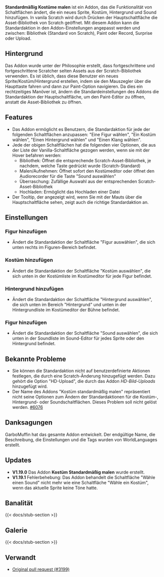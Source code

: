 ---
---

**Standardmäßig Kostüme malen** ist ein Addon, das die Funktionalität von Schaltflächen ändert, die ein neues Sprite, Kostüm, Hintergrund und Sound hinzufügen. In vanila Scratch wird durch Drücken der Hauptschaltfläche die Asset-Bibliothek von Scratch geöffnet. Mit diesem Addon kann die Standardaktion in den Addon-Einstellungen angepasst werden und zwischen: Bibliothek (Standard von Scratch), Paint oder Record, Surprise oder Upload.

## Hintergrund

Das Addon wurde unter der Philosophie erstellt, dass fortgeschrittene und fortgeschrittene Scratcher selten Assets aus der Scratch-Bibliothek verwenden. Es ist üblich, dass diese Benutzer ein neues Sprite/Kostüm/Hintergrund erstellen, indem sie den Mauszegler über die Haupttaste fahren und dann zur Paint-Option navigieren. Da dies ein rechtzeitiges Manöver ist, ändern die Standardeinstellungen des Addons die Standardaktion der Hauptschaltfläche, um den Paint-Editor zu öffnen, anstatt die Asset-Bibliothek zu öffnen.

## Features

- Das Addon ermöglicht es Benutzern, die Standardaktion für jede der folgenden Schaltflächen anzupassen: "Eine Figur wählen", "Ein Kostüm wählen", "Einen Hintergrund wählen" und "Einen Klang wählen".
- Jede der obigen Schaltflächen hat die folgenden vier Optionen, die aus der Liste der Vanilla-Schaltfläche gezogen werden, wenn sie mit der Hover befahren werden:
  - Bibliothek: Öffnet die entsprechende Scratch-Asset-Bibliothek, je nachdem, welche Taste gedrückt wurde (Scratch-Standard)
  - Malen/Aufnehmen: Öffnet sofort den Kostümeditor oder öffnet den Audiorecorder für die Taste "Sound auswählen"
  - Überraschung: Zufällige Auswahl aus der entsprechenden Scratch-Asset-Bibliothek
  - Hochladen: Ermöglicht das Hochladen einer Datei
- Der Tooltip, der angezeigt wird, wenn Sie mit der Mauts über die Hauptschaltfläche sehen, zeigt auch die richtige Standardaktion an.

## Einstellungen

### Figur hinzufügen

- Ändert die Standardaktion der Schaltfläche "Figur auswählen", die sich unten rechts im Figuren-Bereich befindet.

### Kostüm hinzufügen

- Ändert die Standardaktion der Schaltfläche "Kostüm auswählen", die sich unten in der Kostümliste im Kostümeditor für jede Figur befindet.

### Hintergrund hinzufügen

- Ändert die Standardaktion der Schaltfläche "Hintergrund auswählen", die sich unten im Bereich "Hintergrund" und unten in der Hintergrundliste im Kostümeditor der Bühne befindet.

### Figur hinzufügen

- Ändert die Standardaktion der Schaltfläche "Sound auswählen", die sich unten in der Soundliste im Sound-Editor für jedes Sprite oder den Hintergrund befindet.

## Bekannte Probleme

- Sie können die Standardaktion nicht auf benutzerdefinierte Aktionen festlegen, die durch eine Scratch-Änderung hinzugefügt werden. Dazu gehört die Option "HD-Upload", die durch das Addon _HD-Bild-Uploads_ hinzugefügt wird.
- Der Name des Addons "Kostüm standardmäßig malen" repräsentiert nicht seine Optionen zum Ändern der Standardaktionen für die Kostüm-, Hintergrund- oder Soundschaltflächen. Dieses Problem soll nicht gelöst werden. [#6076](https://github.com/ScratchAddons/ScratchAddons/issues/6076)

## Danksagungen

GarboMuffin hat das gesamte Addon entwickelt. Der endgültige Name, die Beschreibung, die Einstellungen und die Tags wurden von WorldLanguages erstellt.

## Updates

- **V1.19.0** Das Addon **Kostüm Standardmäßig malen** wurde erstellt.
- **V1.19.1** Fehlerbehebung: Das Addon behandelt die Schaltfläche "Wähle einen Sound" nicht mehr wie eine Schaltfläche "Wähle ein Kostüm", wenn das aktuelle Sprite keine Töne hatte.

## Banalität

{{< docs/stub-section >}}

## Galerie

{{< docs/stub-section >}}

## Verwandt

- [Original pull request (#3199)](https://github.com/ScratchAddons/ScratchAddons/pull/3199)
